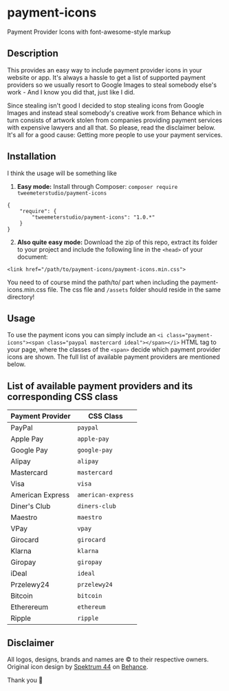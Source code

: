 # payment-icons
Payment Provider Icons with font-awesome-style markup
## Description
This provides an easy way to include payment provider icons in your website or app. It's always a hassle to get a list of supported payment providers so we usually resort to Google Images to steal somebody else's work - And I know you did that, just like I did.

Since stealing isn't good I decided to stop stealing icons from Google Images and instead steal somebody's creative work from Behance which in turn consists of artwork stolen from companies providing payment services with expensive lawyers and all that. So please, read the disclaimer below. It's all for a good cause: Getting more people to use your payment services.
## Installation
I think the usage will be something like
1. **Easy mode:** Install through Composer: `composer require tweemeterstudio/payment-icons`
```
{
    "require": {
        "tweemeterstudio/payment-icons": "1.0.*"
    }
}
```
2. **Also quite easy mode:** Download the zip of this repo, extract its folder to your project and include the following line in the `<head>` of your document:
```
<link href="/path/to/payment-icons/payment-icons.min.css">
```
You need to of course mind the path/to/ part when including the payment-icons.min.css file. The css file and `/assets` folder should reside in the same directory!
## Usage
To use the payment icons you can simply include an `<i class="payment-icons"><span class="paypal mastercard ideal"></span></i>` HTML tag to your page, where the classes of the `<span>` decide which payment provider icons are shown. The full list of available payment providers are mentioned below.
## List of available payment providers and its corresponding CSS class
| Payment Provider  | CSS Class |
|---|---|
| PayPal            | `paypal` |
| Apple Pay         | `apple-pay` |
| Google Pay        | `google-pay` |
| Alipay            | `alipay` |
| Mastercard        | `mastercard` |
| Visa              | `visa` |
| American Express  | `american-express` |
| Diner's Club      | `diners-club` |
| Maestro           | `maestro` |
| VPay              | `vpay` |
| Girocard          | `girocard` |
| Klarna            | `klarna` |
| Giropay           | `giropay` |
| iDeal             | `ideal` |
| Przelewy24        | `przelewy24` |
| Bitcoin           | `bitcoin` |
| Etherereum        | `ethereum` |
| Ripple            | `ripple` |

## Disclaimer
All logos, designs, brands and names are © to their respective owners.
Original icon design by [Spektrum 44](https://www.behance.net/gallery/93190297/Free-E-Commerce-Logos) on [Behance](https://www.behance.net/spektrum44). 

Thank you 💙
